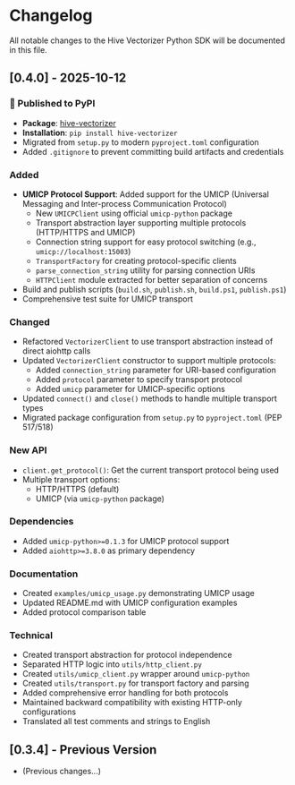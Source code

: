 # Changelog

All notable changes to the Hive Vectorizer Python SDK will be documented in this file.

## [0.4.0] - 2025-10-12

### 🎉 Published to PyPI
- **Package**: [hive-vectorizer](https://pypi.org/project/hive-vectorizer/0.4.0/)
- **Installation**: `pip install hive-vectorizer`
- Migrated from `setup.py` to modern `pyproject.toml` configuration
- Added `.gitignore` to prevent committing build artifacts and credentials

### Added
- **UMICP Protocol Support**: Added support for the UMICP (Universal Messaging and Inter-process Communication Protocol)
  - New `UMICPClient` using official `umicp-python` package
  - Transport abstraction layer supporting multiple protocols (HTTP/HTTPS and UMICP)
  - Connection string support for easy protocol switching (e.g., `umicp://localhost:15003`)
  - `TransportFactory` for creating protocol-specific clients
  - `parse_connection_string` utility for parsing connection URIs
  - `HTTPClient` module extracted for better separation of concerns
- Build and publish scripts (`build.sh`, `publish.sh`, `build.ps1`, `publish.ps1`)
- Comprehensive test suite for UMICP transport

### Changed
- Refactored `VectorizerClient` to use transport abstraction instead of direct aiohttp calls
- Updated `VectorizerClient` constructor to support multiple protocols:
  - Added `connection_string` parameter for URI-based configuration
  - Added `protocol` parameter to specify transport protocol
  - Added `umicp` parameter for UMICP-specific options
- Updated `connect()` and `close()` methods to handle multiple transport types
- Migrated package configuration from `setup.py` to `pyproject.toml` (PEP 517/518)

### New API
- `client.get_protocol()`: Get the current transport protocol being used
- Multiple transport options:
  - HTTP/HTTPS (default)
  - UMICP (via `umicp-python` package)

### Dependencies
- Added `umicp-python>=0.1.3` for UMICP protocol support
- Added `aiohttp>=3.8.0` as primary dependency

### Documentation
- Created `examples/umicp_usage.py` demonstrating UMICP usage
- Updated README.md with UMICP configuration examples
- Added protocol comparison table

### Technical
- Created transport abstraction for protocol independence
- Separated HTTP logic into `utils/http_client.py`
- Created `utils/umicp_client.py` wrapper around `umicp-python`
- Created `utils/transport.py` for transport factory and parsing
- Added comprehensive error handling for both protocols
- Maintained backward compatibility with existing HTTP-only configurations
- Translated all test comments and strings to English

## [0.3.4] - Previous Version
- (Previous changes...)
